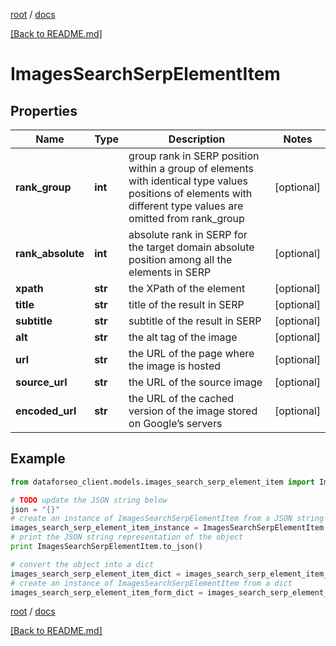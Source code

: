 [root](./../ "root") / [docs](./ "docs")

[[Back to README.md]](./../README.md "[Back to README.md]")

# ImagesSearchSerpElementItem

## Properties

Name | Type | Description | Notes
------------ | ------------- | ------------- | -------------
**rank_group** | **int** | group rank in SERP position within a group of elements with identical type values positions of elements with different type values are omitted from rank_group | [optional]
**rank_absolute** | **int** | absolute rank in SERP for the target domain absolute position among all the elements in SERP | [optional]
**xpath** | **str** | the XPath of the element | [optional]
**title** | **str** | title of the result in SERP | [optional]
**subtitle** | **str** | subtitle of the result in SERP | [optional]
**alt** | **str** | the alt tag of the image | [optional]
**url** | **str** | the URL of the page where the image is hosted | [optional]
**source_url** | **str** | the URL of the source image | [optional]
**encoded_url** | **str** | the URL of the cached version of the image stored on Google’s servers | [optional]

## Example

```python
from dataforseo_client.models.images_search_serp_element_item import ImagesSearchSerpElementItem

# TODO update the JSON string below
json = "{}"
# create an instance of ImagesSearchSerpElementItem from a JSON string
images_search_serp_element_item_instance = ImagesSearchSerpElementItem.from_json(json)
# print the JSON string representation of the object
print ImagesSearchSerpElementItem.to_json()

# convert the object into a dict
images_search_serp_element_item_dict = images_search_serp_element_item_instance.to_dict()
# create an instance of ImagesSearchSerpElementItem from a dict
images_search_serp_element_item_form_dict = images_search_serp_element_item.from_dict(images_search_serp_element_item_dict)
```

  

[root](./../ "root") / [docs](./ "docs")

[[Back to README.md]](./../README.md "[Back to README.md]")